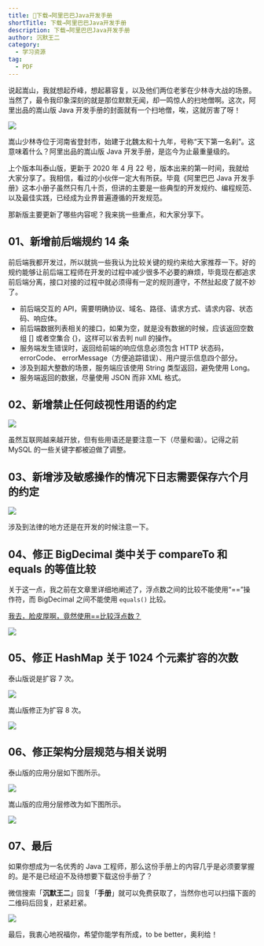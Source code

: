 ```yaml
---
title: 👏下载→阿里巴巴Java开发手册
shortTitle: 下载→阿里巴巴Java开发手册
description: 下载→阿里巴巴Java开发手册
author: 沉默王二
category:
  - 学习资源
tag:
  - PDF
---
```


说起嵩山，我就想起乔峰，想起慕容复，以及他们两位老爹在少林寺大战的场景。当然了，最令我印象深刻的就是那位默默无闻，却一鸣惊人的扫地僧啊。这次，阿里出品的嵩山版 Java 开发手册的封面就有一个扫地僧，唉，这就厉害了呀！

![](http://cdn.tobebetterjavaer.com/tobebetterjavaer/images/nice-article/weixin-sulwgalcpdssbjavakfsc-75a3beae-5bee-492d-9769-666f578ceccc.jpg)

嵩山少林寺位于河南省登封市，始建于北魏太和十九年，号称“天下第一名刹”。这意味着什么？阿里出品的嵩山版 Java 开发手册，是迄今为止最重量级的。

上个版本叫泰山版，更新于 2020 年 4 月 22 号，版本出来的第一时间，我就给大家分享了。我相信，看过的小伙伴一定大有所获。毕竟《阿里巴巴 Java 开发手册》这本小册子虽然只有几十页，但讲的主要是一些典型的开发规约、编程规范、以及最佳实践，已经成为业界普遍遵循的开发规范。

那新版主要更新了哪些内容呢？我来挑一些重点，和大家分享下。

## 01、新增前后端规约 14 条

前后端我都开发过，所以就挑一些我认为比较关键的规约来给大家推荐一下。好的规约能够让前后端工程师在开发的过程中减少很多不必要的麻烦，毕竟现在都追求前后端分离，接口对接的过程中就必须得有一定的规则遵守，不然扯起皮了就不妙了。

*   前后端交互的 API，需要明确协议、域名、路径、请求方式、请求内容、状态码、响应体。
*   前后端数据列表相关的接口，如果为空，就是没有数据的时候，应该返回空数组 \[\] 或者空集合 {}，这样可以省去判 null 的操作。
*   服务端发生错误时，返回给前端的响应信息必须包含 HTTP 状态码，errorCode、 errorMessage（方便追踪错误）、用户提示信息四个部分。
*   涉及到超大整数的场景，服务端应该使用 String 类型返回，避免使用 Long。
*   服务端返回的数据，尽量使用 JSON 而非 XML 格式。

## 02、新增禁止任何歧视性用语的约定

![](http://cdn.tobebetterjavaer.com/tobebetterjavaer/images/nice-article/weixin-sulwgalcpdssbjavakfsc-8cc71cfc-e133-41bd-94b6-a2b27d6f3758.jpg)

虽然互联网越来越开放，但有些用语还是要注意一下（尽量和谐）。记得之前 MySQL 的一些关键字都被迫做了调整。

## 03、新增涉及敏感操作的情况下日志需要保存六个月的约定

![](http://cdn.tobebetterjavaer.com/tobebetterjavaer/images/nice-article/weixin-sulwgalcpdssbjavakfsc-3209b64a-9b20-4f70-8028-d9b089164caa.jpg)

涉及到法律的地方还是在开发的时候注意一下。

## 04、修正 BigDecimal 类中关于 compareTo 和 equals 的等值比较

关于这一点，我之前在文章里详细地阐述了，浮点数之间的比较不能使用“==”操作符，而 BigDecimal 之间不能使用 `equals()` 比较。

[我去，脸皮厚啊，竟然使用==比较浮点数？](https://mp.weixin.qq.com/s?__biz=MzIxNzQwNjM3NA==&mid=2247488219&idx=1&sn=a847557dae132769797fe19181957c03&scene=21#wechat_redirect)

![](http://cdn.tobebetterjavaer.com/tobebetterjavaer/images/nice-article/weixin-sulwgalcpdssbjavakfsc-158bd290-5df1-4df8-ab59-ada0f57a7516.jpg)

## 05、修正 HashMap 关于 1024 个元素扩容的次数

泰山版说是扩容 7 次。

![](http://cdn.tobebetterjavaer.com/tobebetterjavaer/images/nice-article/weixin-sulwgalcpdssbjavakfsc-c2dbe80a-aee4-40e9-9448-0a243d35ea7d.jpg)

嵩山版修正为扩容 8 次。

![](http://cdn.tobebetterjavaer.com/tobebetterjavaer/images/nice-article/weixin-sulwgalcpdssbjavakfsc-1cf3c985-9748-4e83-9473-11356bb566df.jpg)

## 06、修正架构分层规范与相关说明

泰山版的应用分层如下图所示。

![](http://cdn.tobebetterjavaer.com/tobebetterjavaer/images/nice-article/weixin-sulwgalcpdssbjavakfsc-9a08658c-a8f7-4af6-a7b4-63f1bd0f9edd.jpg)

嵩山版的应用分层修改为如下图所示。

![](http://cdn.tobebetterjavaer.com/tobebetterjavaer/images/nice-article/weixin-sulwgalcpdssbjavakfsc-33efc94e-746c-4e7e-961c-2bf95b14a371.jpg)

## 07、最后

如果你想成为一名优秀的 Java 工程师，那么这份手册上的内容几乎是必须要掌握的。是不是已经迫不及待想要下载这份手册了？

微信搜索「**沉默王二**」回复「**手册**」就可以免费获取了，当然你也可以扫描下面的二维码后回复，赶紧赶紧。

![](http://cdn.tobebetterjavaer.com/tobebetterjavaer/images/nice-article/weixin-sulwgalcpdssbjavakfsc-c4930a24-11d8-45e3-ad23-b45ca296dba1.jpg)

最后，我衷心地祝福你，希望你能学有所成，to be better，奥利给！


